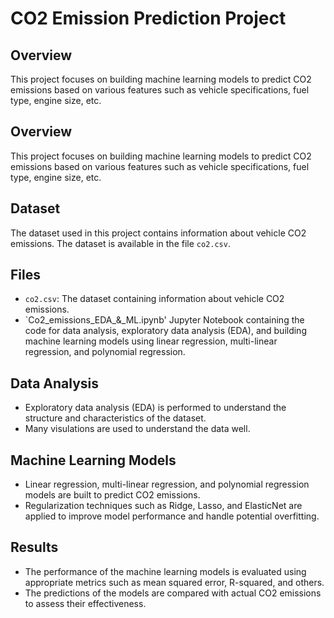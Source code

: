 # CO2 Emission Prediction Project
## Overview
This project focuses on building machine learning models to predict CO2 emissions based on various features such as vehicle specifications, fuel type, engine size, etc.
## Overview
This project focuses on building machine learning models to predict CO2 emissions based on various features such as vehicle specifications, fuel type, engine size, etc.

## Dataset
The dataset used in this project contains information about vehicle CO2 emissions. The dataset is available in the file `co2.csv`.

## Files
- `co2.csv`: The dataset containing information about vehicle CO2 emissions.
- `Co2_emissions_EDA_&_ML.ipynb' Jupyter Notebook containing the code for data analysis, exploratory data analysis (EDA), and building machine learning models using linear regression, multi-linear regression, and polynomial regression.


## Data Analysis
- Exploratory data analysis (EDA) is performed to understand the structure and characteristics of the dataset.
- Many visulations are used to understand the data well.

## Machine Learning Models
- Linear regression, multi-linear regression, and polynomial regression models are built to predict CO2 emissions.
- Regularization techniques such as Ridge, Lasso, and ElasticNet are applied to improve model performance and handle potential overfitting.

## Results
- The performance of the machine learning models is evaluated using appropriate metrics such as mean squared error, R-squared, and others.
- The predictions of the models are compared with actual CO2 emissions to assess their effectiveness.
